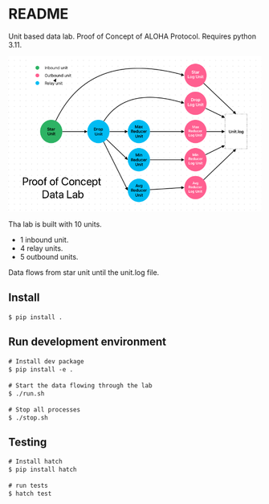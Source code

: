 # README

Unit based data lab. Proof of Concept of ALOHA Protocol. Requires python 3.11. 

![Units graph](unitsdescription.png)

Tha lab is built with 10 units. 

* 1 inbound unit.
* 4 relay units. 
* 5 outbound units.

Data flows from star unit until the unit.log file.

## Install

```
$ pip install .
```


## Run development environment

```
# Install dev package
$ pip install -e .

# Start the data flowing through the lab
$ ./run.sh

# Stop all processes
$ ./stop.sh
```

## Testing

```
# Install hatch
$ pip install hatch

# run tests
$ hatch test